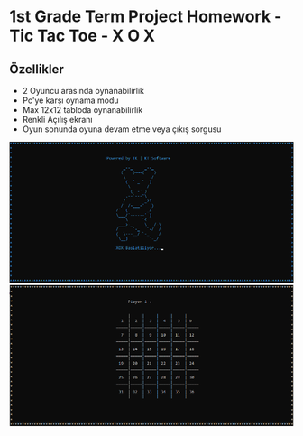 
# 1st Grade Term Project Homework - Tic Tac Toe - X O X




## Özellikler

- 2 Oyuncu arasında oynanabilirlik
- Pc'ye karşı oynama modu
- Max 12x12 tabloda oynanabilirlik
- Renkli Açılış ekranı
- Oyun sonunda oyuna devam etme veya çıkış sorgusu

![START](start.PNG)
![GAME](exp.PNG)

